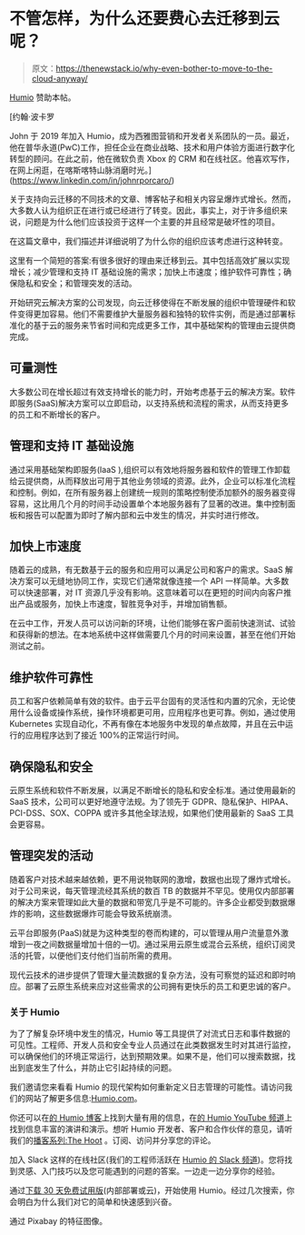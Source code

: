 # 不管怎样，为什么还要费心去迁移到云呢？

> 原文：<https://thenewstack.io/why-even-bother-to-move-to-the-cloud-anyway/>

[Humio](https://www.humio.com/) 赞助本帖。

 [约翰·波卡罗

John 于 2019 年加入 Humio，成为西雅图营销和开发者关系团队的一员。最近，他在普华永道(PwC)工作，担任企业在商业战略、技术和用户体验方面进行数字化转型的顾问。在此之前，他在微软负责 Xbox 的 CRM 和在线社区。他喜欢写作，在网上闲逛，在喀斯喀特山脉消磨时光。](https://www.linkedin.com/in/johnrporcaro/) 

关于支持向云迁移的不同技术的文章、博客帖子和相关内容呈爆炸式增长。然而，大多数人认为组织正在进行或已经进行了转变。因此，事实上，对于许多组织来说，问题是为什么他们应该投资于这样一个主要的并且经常是破坏性的项目。

在这篇文章中，我们描述并详细说明了为什么你的组织应该考虑进行这种转变。

这里有一个简短的答案:有很多很好的理由来迁移到云。其中包括高效扩展以实现增长；减少管理和支持 IT 基础设施的需求；加快上市速度；维护软件可靠性；确保隐私和安全；和管理突发的活动。

开始研究云解决方案的公司发现，向云迁移使得在不断发展的组织中管理硬件和软件变得更加容易。他们不需要维护大量服务器和独特的软件实例，而是通过部署标准化的基于云的服务来节省时间和完成更多工作，其中基础架构的管理由云提供商完成。

## 可量测性

大多数公司在增长超过有效支持增长的能力时，开始考虑基于云的解决方案。软件即服务(SaaS)解决方案可以立即启动，以支持系统和流程的需求，从而支持更多的员工和不断增长的客户。

## 管理和支持 IT 基础设施

通过采用基础架构即服务(IaaS ),组织可以有效地将服务器和软件的管理工作卸载给云提供商，从而释放出可用于其他业务领域的资源。此外，企业可以标准化流程和控制。例如，在所有服务器上创建统一规则的策略控制使添加额外的服务器变得容易，这比用几个月的时间手动设置单个本地服务器有了显著的改进。集中控制面板和报告可以配置为即时了解内部和云中发生的情况，并实时进行修改。

## 加快上市速度

随着云的成熟，有无数基于云的服务和应用可以满足公司和客户的需求。SaaS 解决方案可以无缝地协同工作，实现它们通常就像连接一个 API 一样简单。大多数可以快速部署，对 IT 资源几乎没有影响。这意味着可以在更短的时间内向客户推出产品或服务，加快上市速度，智胜竞争对手，并增加销售额。

在云中工作，开发人员可以访问新的环境，让他们能够在客户面前快速测试、试验和获得新的想法。在本地系统中这样做需要几个月的时间来设置，甚至在他们开始测试之前。

## 维护软件可靠性

员工和客户依赖简单有效的软件。由于云平台固有的灵活性和内置的冗余，无论使用什么设备或操作系统，操作环境都更可用，应用程序也更可靠。例如，通过使用 Kubernetes 实现自动化，不再有像在本地服务中发现的单点故障，并且在云中运行的应用程序达到了接近 100%的正常运行时间。

## 确保隐私和安全

云原生系统和软件不断发展，以满足不断增长的隐私和安全标准。通过使用最新的 SaaS 技术，公司可以更好地遵守法规。为了领先于 GDPR、隐私保护、HIPAA、PCI-DSS、SOX、COPPA 或许多其他全球法规，如果他们使用最新的 SaaS 工具会更容易。

## 管理突发的活动

随着客户对技术越来越依赖，更不用说物联网的激增，数据也出现了爆炸式增长。对于公司来说，每天管理流经其系统的数百 TB 的数据并不罕见。使用仅内部部署的解决方案来管理如此大量的数据和带宽几乎是不可能的。许多企业都受到数据爆炸的影响，这些数据爆炸可能会导致系统崩溃。

云平台即服务(PaaS)就是为这种类型的卷而构建的，可以管理从用户流量意外激增到一夜之间数据量增加十倍的一切。通过采用云原生或混合云系统，组织订阅灵活的托管，以便他们支付他们当前所需的费用。

现代云技术的进步提供了管理大量流数据的复杂方法，没有可察觉的延迟和即时响应。部署了云原生系统来应对这些需求的公司拥有更快乐的员工和更忠诚的客户。

### 关于 Humio

为了了解复杂环境中发生的情况，Humio 等工具提供了对流式日志和事件数据的可见性。工程师、开发人员和安全专业人员通过在此类数据发生时对其进行监控，可以确保他们的环境正常运行，达到预期效果。如果不是，他们可以搜索数据，找出到底发生了什么，并防止它引起持续的问题。

我们邀请您来看看 Humio 的现代架构如何重新定义日志管理的可能性。请访问我们的网站了解更多信息:[Humio.com](https://humio.com)。

你还可以在[的 Humio 博客](https://www.humio.com/whats-new/blog)上找到大量有用的信息，在[的 Humio YouTube 频道](https://www.youtube.com/channel/UCjmEGReV0VCHpeS8tFgOvPQ)上找到信息丰富的演讲和演示。想听 Humio 开发者、客户和合作伙伴的意见，请听我们的[播客系列:The Hoot](https://www.humio.com/whats-new/podcasts) 。订阅、访问并分享您的评论。

加入 Slack 这样的在线社区(我们的工程师活跃在 [Humio 的 Slack 频道](https://community.humio.com/))。您将找到灵感、入门技巧以及您可能遇到的问题的答案。一边走一边分享你的经验。

通过[下载 30 天免费试用版](https://www.humio.com/getting-started)(内部部署或云)，开始使用 Humio。经过几次搜索，你会明白为什么我们对它的简单和快速感到兴奋。

通过 Pixabay 的特征图像。

<svg xmlns:xlink="http://www.w3.org/1999/xlink" viewBox="0 0 68 31" version="1.1"><title>Group</title> <desc>Created with Sketch.</desc></svg>